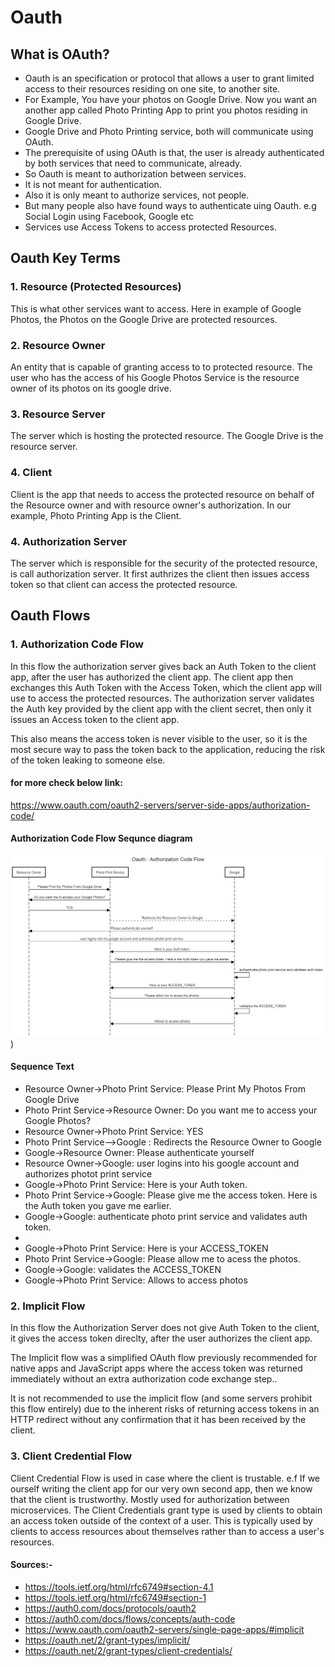 # Oauth
## What is OAuth?
* Oauth is an specification or protocol that allows a user to grant limited access to their resources residing on one site, to another site.
* For Example, You have your photos on Google Drive. Now you want an another app called Photo Printing App to print you photos residing in Google Drive. 
* Google Drive and Photo Printing service, both will communicate using OAuth.
* The prerequisite of using OAuth is that, the user is already authenticated by both services that need to communicate, already.
* So Oauth is meant to authorization between services.
* It is not meant for authentication.
* Also it is only meant to authorize services, not people.
* But many people also have found ways to authenticate uing Oauth. e.g Social Login using Facebook, Google etc
* Services use Access Tokens to access protected Resources.



## Oauth Key Terms

### 1. Resource (Protected Resources)
This is what other services want to access. Here in example of Google Photos, the Photos on the Google Drive are protected resources.

### 2. Resource Owner
An entity that is capable of granting access to to protected resource.
The user who has the access of his Google Photos Service is the resource owner of its photos on its google drive.

### 3. Resource Server
The server which is hosting the protected resource.
The Google Drive is the resource server. 

### 4. Client
Client is the app that needs to access the protected resource on behalf of the Resource owner and with resource owner's authorization. In our example, Photo Printing App is the Client.

### 4. Authorization Server
The server which is responsible for the security of the protected resource, is call authorization server. It first authrizes the client then issues access token so that client can access the protected resource.

## Oauth Flows
### 1. Authorization Code Flow

In this flow the authorization server gives back an Auth Token to the client app, after the user has authorized the client app.
The client app then exchanges this Auth Token with the Access Token, which the client app will use to access the protected resources.
The authorization server validates the Auth key provided by the client app with the client secret, then only it issues an Access token to the client app.

This also means the access token is never visible to the user, so it is the most secure way to pass the token back to the application, reducing the risk of the token leaking to someone else.

#### for more check below link:
https://www.oauth.com/oauth2-servers/server-side-apps/authorization-code/


#### Authorization Code Flow Sequnce diagram
![alt](OauthAuthorizationCodeflow.png))

#### Sequence Text

* Resource Owner->Photo Print Service: Please Print My Photos From Google Drive
* Photo Print Service->Resource Owner: Do you want me to access your Google Photos?
* Resource Owner->Photo Print Service: YES
* Photo Print Service-->Google : Redirects the Resource Owner to Google
* Google->Resource Owner: Please authenticate yourself
* Resource Owner->Google: user logins into his google account and authorizes photot print service
* Google->Photo Print Service: Here is your Auth token.
* Photo Print Service->Google: Please give me the access token. Here is the Auth token you gave me earlier.
* Google->Google: authenticate photo print service and validates auth token.
* 
* Google->Photo Print Service: Here is your ACCESS_TOKEN
* Photo Print Service->Google: Please allow me to acess the photos.
* Google->Google: validates the ACCESS_TOKEN
* Google->Photo Print Service: Allows to access photos


### 2. Implicit Flow

In this flow the Authorization Server does not give Auth Token to the client, it gives the access token direclty, after the user authorizes the client app.

The Implicit flow was a simplified OAuth flow previously recommended for native apps and JavaScript apps where the access token was returned immediately without an extra authorization code exchange step..

It is not recommended to use the implicit flow (and some servers prohibit this flow entirely) due to the inherent risks of returning access tokens in an HTTP redirect without any confirmation that it has been received by the client.



### 3. Client Credential Flow
Client Credential Flow is used in case where the client is trustable. e.f If we ourself writing the client app for our very own second app, then we know that the client is trustworthy.
Mostly used for authorization between microservices.
The Client Credentials grant type is used by clients to obtain an access token outside of the context of a user.
This is typically used by clients to access resources about themselves rather than to access a user's resources.


#### Sources:-
* https://tools.ietf.org/html/rfc6749#section-4.1
* https://tools.ietf.org/html/rfc6749#section-1
* https://auth0.com/docs/protocols/oauth2
* https://auth0.com/docs/flows/concepts/auth-code
* https://www.oauth.com/oauth2-servers/single-page-apps/#implicit
* https://oauth.net/2/grant-types/implicit/
* https://oauth.net/2/grant-types/client-credentials/